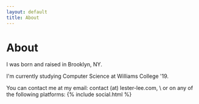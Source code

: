 ```yaml
---
layout: default
title: About
---
```

# About
I was born and raised in Brooklyn, NY.

I'm currently studying Computer Science at Williams College '19.

You can contact me at my email: contact (at) lester-lee.com, \\
or on any of the following platforms:
{% include social.html %}
